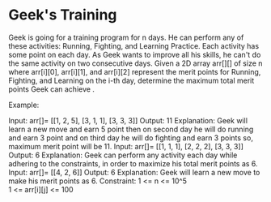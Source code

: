 # Geek's Training


Geek is going for a training program for n days. He can perform any of these activities: Running, Fighting, and Learning Practice. Each activity has some point on each day. As Geek wants to improve all his skills, he can't do the same activity on two consecutive days. Given a 2D array arr[][] of size n where arr[i][0], arr[i][1], and arr[i][2] represent the merit points for Running, Fighting, and Learning on the i-th day, determine the maximum total merit points Geek can achieve .

Example:

Input: arr[]= [[1, 2, 5], [3, 1, 1], [3, 3, 3]]
Output: 11
Explanation: Geek will learn a new move and earn 5 point then on second day he will do running and earn 3 point and on third day he will do fighting and earn 3 points so, maximum merit point will be 11.
Input: arr[]= [[1, 1, 1], [2, 2, 2], [3, 3, 3]]
Output: 6
Explanation: Geek can perform any activity each day while adhering to the constraints, in order to maximize his total merit points as 6.
Input: arr[]= [[4, 2, 6]]
Output: 6
Explanation: Geek will learn a new move to make his merit points as 6.
Constraint:
1 <=  n <= 10^5   
1 <=  arr[i][j] <= 100
